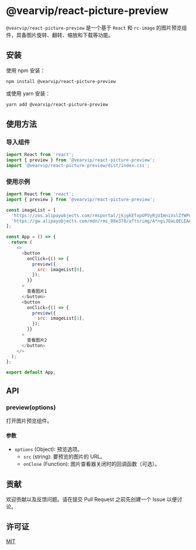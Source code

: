 
# @vearvip/react-picture-preview

`@vearvip/react-picture-preview` 是一个基于 `React` 和 `rc-image` 的图片预览组件，具备图片旋转、翻转、缩放和下载等功能。

## 安装

使用 npm 安装：

```bash
npm install @vearvip/react-picture-preview
```

或使用 yarn 安装：

```bash
yarn add @vearvip/react-picture-preview
```

## 使用方法

### 导入组件

```javascript
import React from 'react';
import { preview } from '@vearvip/react-picture-preview';
import '@vearvip/react-picture-preview/dist/index.css';
```

### 使用示例

```javascript
import React from 'react';
import { preview } from '@vearvip/react-picture-preview';

const imageList = [
  'https://zos.alipayobjects.com/rmsportal/jkjgkEfvpUPVyRjUImniVslZfWPnJuuZ.png',
  'https://gw.alipayobjects.com/mdn/rms_08e378/afts/img/A*ngiJQaLQELEAAAAAAAAAAABkARQnAQ',
];

const App = () => {
  return (
    <>
      <button
        onClick={() => {
          preview({
            src: imageList[0],
          });
        }}
      >
        查看图片1
      </button>
      <button
        onClick={() => {
          preview({
            src: imageList[1],
          });
        }}
      >
        查看图片2
      </button>
    </>
  );
};

export default App;
```

## API

### preview(options)

打开图片预览组件。

#### 参数

- `options` (Object): 预览选项。
  - `src` (string): 要预览的图片的 URL。
  - `onClose` (Function): 图片查看器关闭时的回调函数（可选）。

 

## 贡献

欢迎贡献以及反馈问题。请在提交 Pull Request 之前先创建一个 Issue 以便讨论。

## 许可证

[MIT](LICENSE)
